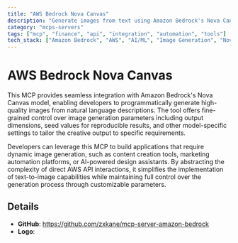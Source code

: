 ```yaml
---
title: "AWS Bedrock Nova Canvas"
description: "Generate images from text using Amazon Bedrock's Nova Canvas model with customizable parameters like dimensions and seed control."
category: "mcps-servers"
tags: ["mcp", "finance", "api", "integration", "automation", "tools"]
tech_stack: ["Amazon Bedrock", "AWS", "AI/ML", "Image Generation", "Nova Canvas"]
---
```


# AWS Bedrock Nova Canvas

This MCP provides seamless integration with Amazon Bedrock's Nova Canvas model, enabling developers to programmatically generate high-quality images from natural language descriptions. The tool offers fine-grained control over image generation parameters including output dimensions, seed values for reproducible results, and other model-specific settings to tailor the creative output to specific requirements.

Developers can leverage this MCP to build applications that require dynamic image generation, such as content creation tools, marketing automation platforms, or AI-powered design assistants. By abstracting the complexity of direct AWS API interactions, it simplifies the implementation of text-to-image capabilities while maintaining full control over the generation process through customizable parameters.

## Details

- **GitHub**: https://github.com/zxkane/mcp-server-amazon-bedrock
- **Logo**: 
